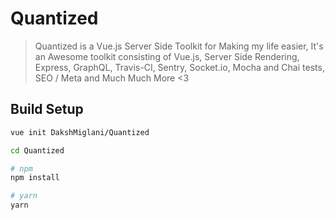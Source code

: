# Quantized

> Quantized is a Vue.js Server Side Toolkit for Making my life easier, It's an Awesome toolkit consisting of Vue.js, Server Side Rendering, Express, GraphQL, Travis-CI, Sentry, Socket.io, Mocha and Chai tests, SEO / Meta and Much Much More <3

## Build Setup

``` bash
vue init DakshMiglani/Quantized

cd Quantized

# npm
npm install

# yarn
yarn
```
